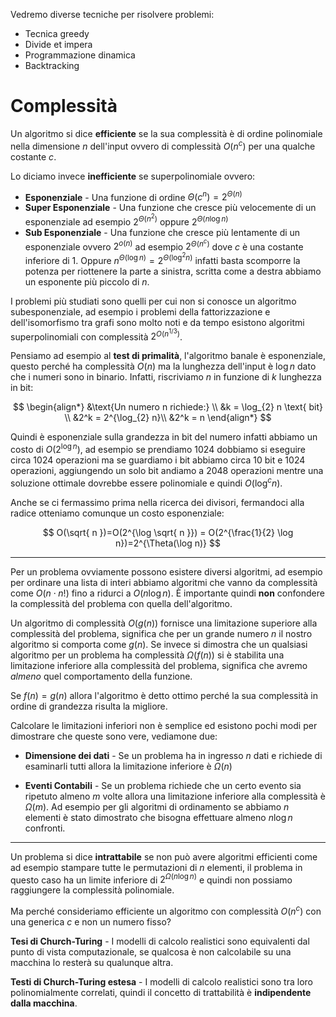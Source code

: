 Vedremo diverse tecniche per risolvere problemi:
- Tecnica greedy
- Divide et impera
- Programmazione dinamica
- Backtracking

# Complessità

Un algoritmo si dice **efficiente** se la sua complessità è di ordine polinomiale nella dimensione $n$ dell'input ovvero di complessità $O(n^ c)$ per una qualche costante $c$.

Lo diciamo invece **inefficiente** se superpolinomiale ovvero:

- **Esponenziale** - Una funzione di ordine $\Theta(c^ n)=2^{\Theta(n)}$
- **Super Esponenziale** - Una funzione che cresce più velocemente di un esponenziale ad esempio $2^{\Theta(n^2)}$ oppure $2^{\Theta(n\log n)}$
- **Sub Esponenziale** - Una funzione che cresce più lentamente di un esponenziale ovvero $2^ {o(n)}$ ad esempio $2^{\Theta(n^c)}$ dove $c$ è una costante inferiore di 1. Oppure $n^{\Theta(\log n)}=2^{\Theta(\log^2 n)}$ infatti basta scomporre la potenza per riottenere la parte a sinistra, scritta come a destra abbiamo un esponente più piccolo di $n$.

I problemi più studiati sono quelli per cui non si conosce un algoritmo subesponenziale, ad esempio i problemi della fattorizzazione e dell'isomorfismo tra grafi sono molto noti e da tempo esistono algoritmi superpolinomiali con complessità $2^{O(n^{1/3})}$.

Pensiamo ad esempio al **test di primalità**, l'algoritmo banale è esponenziale, questo perché ha complessità $O(n)$ ma la lunghezza dell'input è $\log n$ dato che i numeri sono in binario. Infatti, riscriviamo $n$ in funzione di $k$ lunghezza in bit:

$$
\begin{align*}
&\text{Un numero n richiede:} \\
&k = \log_{2} n \text{ bit} \\
&2^k = 2^{\log_{2} n}\\
&2^k = n
\end{align*}
$$

Quindi è esponenziale sulla grandezza in bit del numero infatti abbiamo un costo di $O(2^{\log n})$, ad esempio se prendiamo 1024 dobbiamo si eseguire circa 1024 operazioni ma se guardiamo i bit abbiamo circa 10 bit e 1024 operazioni, aggiungendo un solo bit andiamo a 2048 operazioni mentre una soluzione ottimale dovrebbe essere polinomiale e quindi $O(\log^c n)$.

Anche se ci fermassimo prima nella ricerca dei divisori, fermandoci alla radice otteniamo comunque un costo esponenziale:

$$
O(\sqrt{ n })=O(2^{\log \sqrt{ n }}) = O(2^{\frac{1}{2} \log n})=2^{\Theta(\log n)}
$$

---

Per un problema ovviamente possono esistere diversi algoritmi, ad esempio per ordinare una lista di interi abbiamo algoritmi che vanno da complessità come $O(n\cdot n!)$ fino a ridurci a $O(n \log n)$. È importante quindi **non** confondere la complessità del problema con quella dell'algoritmo.

Un algoritmo di complessità $O(g(n))$ fornisce una limitazione superiore alla complessità del problema, significa che per un grande numero $n$ il nostro algoritmo si comporta come $g(n)$. Se invece si dimostra che un qualsiasi algoritmo per un problema ha complessità $\Omega(f(n))$ si è stabilita una limitazione inferiore alla complessità del problema, significa che avremo _almeno_ quel comportamento della funzione.

Se $f(n)=g(n)$ allora l'algoritmo è detto ottimo perché la sua complessità in ordine di grandezza risulta la migliore.

Calcolare le limitazioni inferiori non è semplice ed esistono pochi modi per dimostrare che queste sono vere, vediamone due:

- **Dimensione dei dati** - Se un problema ha in ingresso $n$ dati e richiede di esaminarli tutti allora la limitazione inferiore è $\Omega(n)$

- **Eventi Contabili** - Se un problema richiede che un certo evento sia ripetuto almeno $m$ volte allora una limitazione inferiore alla complessità è $\Omega(m)$. Ad esempio per gli algoritmi di ordinamento se abbiamo $n$ elementi è stato dimostrato che bisogna effettuare almeno $n\log n$ confronti.

---

Un problema si dice **intrattabile** se non può avere algoritmi efficienti come ad esempio stampare tutte le permutazioni di $n$ elementi, il problema in questo caso ha un limite inferiore di $2^{\Omega(n\log n)}$ e quindi non possiamo raggiungere la complessità polinomiale.

Ma perché consideriamo efficiente un algoritmo con complessità $O(n^c)$ con una generica $c$ e non un numero fisso?

**Tesi di Church-Turing** - I modelli di calcolo realistici sono equivalenti dal punto di vista computazionale, se qualcosa è non calcolabile su una macchina lo resterà su qualunque altra.

**Testi di Church-Turing estesa** - I modelli di calcolo realistici sono tra loro polinomialmente correlati, quindi il concetto di trattabilità è **indipendente dalla macchina**.